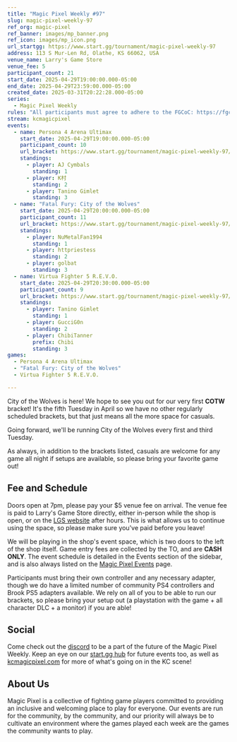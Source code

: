 ```yaml
---
title: "Magic Pixel Weekly #97"
slug: magic-pixel-weekly-97
ref_org: magic-pixel
ref_banner: images/mp_banner.png
ref_icon: images/mp_icon.png
url_startgg: https://www.start.gg/tournament/magic-pixel-weekly-97
address: 113 S Mur-Len Rd, Olathe, KS 66062, USA
venue_name: Larry's Game Store
venue_fee: 5
participant_count: 21
start_date: 2025-04-29T19:00:00.000-05:00
end_date: 2025-04-29T23:59:00.000-05:00
created_date: 2025-03-31T20:22:28.000-05:00
series:
  - Magic Pixel Weekly
rules: "All participants must agree to adhere to the FGCoC: https://fgcoc.com/"
stream: kcmagicpixel
events:
  - name: Persona 4 Arena Ultimax
    start_date: 2025-04-29T19:00:00.000-05:00
    participant_count: 10
    url_bracket: https://www.start.gg/tournament/magic-pixel-weekly-97/events/persona-4-arena-ultimax/brackets/1957157/2874457
    standings:
      - player: AJ Cymbals
        standing: 1
      - player: K村
        standing: 2
      - player: Tanino Gimlet
        standing: 3
  - name: "Fatal Fury: City of the Wolves"
    start_date: 2025-04-29T20:00:00.000-05:00
    participant_count: 11
    url_bracket: https://www.start.gg/tournament/magic-pixel-weekly-97/events/fatal-fury-city-of-the-wolves/brackets/1933054/2839697
    standings:
      - player: NuMetalFan1994
        standing: 1
      - player: httpriestess
        standing: 2
      - player: golbat
        standing: 3
  - name: Virtua Fighter 5 R.E.V.O.
    start_date: 2025-04-29T20:30:00.000-05:00
    participant_count: 9
    url_bracket: https://www.start.gg/tournament/magic-pixel-weekly-97/events/virtua-fighter-5-revo/brackets/1957156/2874456
    standings:
      - player: Tanino Gimlet
        standing: 1
      - player: GucciG0n
        standing: 2
      - player: ChibiTanner
        prefix: Chibi
        standing: 3
games:
  - Persona 4 Arena Ultimax
  - "Fatal Fury: City of the Wolves"
  - Virtua Fighter 5 R.E.V.O.

---
```


City of the Wolves is here! We hope to see you out for our very first **COTW** bracket! It's the fifth Tuesday in April so we have no other regularly scheduled brackets, but that just means all the more space for casuals.<!--more-->

Going forward, we'll be running City of the Wolves every first and third Tuesday.

As always, in addition to the brackets listed, casuals are welcome for any game all night if setups are available, so please bring your favorite game out! 

## Fee and Schedule

Doors open at 7pm, please pay your $5 venue fee on arrival. The venue fee is paid to Larry's Game Store directly, either in-person while the shop is open, or on the [LGS website](https://www.larrysgamestore.com/products/kc-magic-pixel-5) after hours. This is what allows us to continue using the space, so please make sure you've paid before you leave!

We will be playing in the shop's event space, which is two doors to the left of the shop itself. Game entry fees are collected by the TO, and are **CASH ONLY**. The event schedule is detailed in the Events section of the sidebar, and is also always listed on the [Magic Pixel Events](https://kcmagicpixel.com/events/) page.

Participants must bring their own controller and any necessary adapter, though we do have a limited number of community PS4 controllers and Brook PS5 adapters available. We rely on all of you to be able to run our brackets, so please bring your setup out (a playstation with the game + all character DLC + a monitor) if you are able!  

## Social

Come check out the [discord](https://discord.gg/jkmn6CVrrQ) to be a part of the future of the Magic Pixel Weekly. Keep an eye on our [start.gg hub](https://www.start.gg/hub/magic-pixel) for future events too, as well as [kcmagicpixel.com](https://kcmagicpixel.com) for more of what's going on in the KC scene!

## About Us

Magic Pixel is a collective of fighting game players committed to providing an inclusive and welcoming place to play for everyone. Our events are run for the community, by the community, and our priority will always be to cultivate an environment where the games played each week are the games the community wants to play.
  